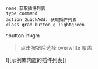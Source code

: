 ```button
name 获取插件列表
type command
action QuickAdd: 获取插件列表
class grad_button g_lightgreen
```
^button-hkgm

> 点击按钮后选择 overwrite 覆盖

![[示例库内置的插件列表]]